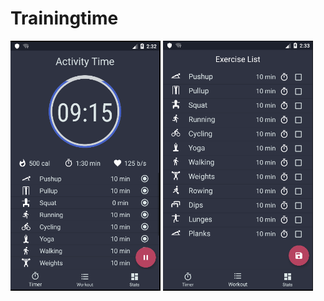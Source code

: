 # Trainingtime

<img src="images/trainingtime1.PNG" height="400">
<img src="images/trainingtime2.PNG" height="400">
